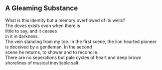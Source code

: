 A Gleaming Substance
--------------------
What is this identity but a memory overflowed of its wells?  
The doves exists even when there is  
little to say, and it ceases  
in it in darkness.  
The vein standing from my toe. In the first scene, the lion hearted pioneer  
is deceived by a gentleman. In the second  
scene he returns, to shower and to reconcile.  
There are no seperations but pale cycles of heart and deep brown  
shorelines of musical inevitable salt.  
